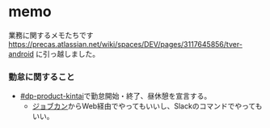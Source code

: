 # memo
業務に関するメモたちです
https://precas.atlassian.net/wiki/spaces/DEV/pages/3117645856/tver-android に引っ越しました。

### 勤怠に関すること
- [#dp-product-kintai](https://tver.enterprise.slack.com/archives/C01861ZEU4T)で勤怠開始・終了、昼休憩を宣言する。
  - [ジョブカン](https://ssl.jobcan.jp/employee)からWeb経由でやってもいいし、Slackのコマンドでやってもいい。

